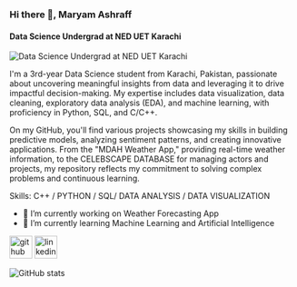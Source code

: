 ### Hi there 👋, Maryam Ashraff
#### Data Science Undergrad at NED UET Karachi
![Data Science Undergrad at NED UET Karachi](https://media.licdn.com/dms/image/D4D16AQGDFYCmKzyq4w/profile-displaybackgroundimage-shrink_350_1400/0/1722841610706?e=1728518400&v=beta&t=3OgMBAHPzYw7MgB644aR7VpaU7EGO4QCL0spzuvRg1w)

I'm a 3rd-year Data Science student from Karachi, Pakistan, passionate about uncovering meaningful insights from data and leveraging it to drive impactful decision-making. My expertise includes data visualization, data cleaning, exploratory data analysis (EDA), and machine learning, with proficiency in Python, SQL, and C/C++.

On my GitHub, you'll find various projects showcasing my skills in building predictive models, analyzing sentiment patterns, and creating innovative applications. From the "MDAH Weather App," providing real-time weather information, to the CELEBSCAPE DATABASE for managing actors and projects, my repository reflects my commitment to solving complex problems and continuous learning.


Skills: C++ / PYTHON / SQL/ DATA ANALYSIS / DATA VISUALIZATION

- 🔭 I’m currently working on Weather Forecasting App 
- 🌱 I’m currently learning Machine Learning and Artificial Intelligence 


[<img src='https://cdn.jsdelivr.net/npm/simple-icons@3.0.1/icons/github.svg' alt='github' height='40'>](https://github.com/MaryamAshraff2)  [<img src='https://cdn.jsdelivr.net/npm/simple-icons@3.0.1/icons/linkedin.svg' alt='linkedin' height='40'>](https://www.linkedin.com/in/www.linkedin.com/in/maryam-ashraff-1109162ba/)  

![GitHub stats](https://github-readme-stats.vercel.app/api?username=MaryamAshraff2&show_icons=true)  

